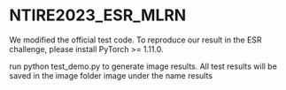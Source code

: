 # NTIRE2023_ESR_MLRN

We modified the official test code. To reproduce our result in the ESR challenge, please install PyTorch >= 1.11.0.

run python test_demo.py to generate image results. All test results will be saved in the image folder image under the name results
